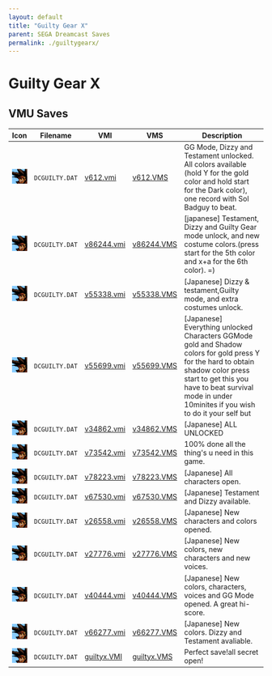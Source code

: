 ```yaml
---
layout: default
title: "Guilty Gear X"
parent: SEGA Dreamcast Saves
permalink: ./guiltygearx/
---
```

# Guilty Gear X

## VMU Saves

| Icon | Filename | VMI | VMS | Description |
|------|----------|-----|-----|-------------|
| ![Guilty Gear X](../icons/DCGUILTY.DAT.GIF) | `DCGUILTY.DAT` | [v612.vmi](v612.vmi) | [v612.VMS](v612.VMS) | GG Mode, Dizzy and Testament unlocked. All colors available (hold Y for the gold color and hold start for the Dark color), one record with Sol Badguy to beat.  |
| ![Guilty Gear X](../icons/DCGUILTY.DAT.GIF) | `DCGUILTY.DAT` | [v86244.vmi](v86244.vmi) | [v86244.VMS](v86244.VMS) | [japanese] Testament, Dizzy and Guilty Gear mode unlock, and new costume colors.(press start for the 5th color and x+a for the 6th color). =)  |
| ![Guilty Gear X](../icons/DCGUILTY.DAT.GIF) | `DCGUILTY.DAT` | [v55338.vmi](v55338.vmi) | [v55338.VMS](v55338.VMS) | [Japanese] Dizzy & testament,Guilty mode, and extra costumes unlock.  |
| ![Guilty Gear X](../icons/DCGUILTY.DAT.GIF) | `DCGUILTY.DAT` | [v55699.vmi](v55699.vmi) | [v55699.VMS](v55699.VMS) | [Japanese]  Everything unlocked Characters GGMode gold and Shadow colors for gold press Y for the hard to obtain shadow color press start to get this you have to beat survival mode in under 10minites if you wish to do it your self but  |
| ![Guilty Gear X](../icons/DCGUILTY.DAT.GIF) | `DCGUILTY.DAT` | [v34862.vmi](v34862.vmi) | [v34862.VMS](v34862.VMS) | [Japanese] ALL UNLOCKED  |
| ![Guilty Gear X](../icons/DCGUILTY.DAT.GIF) | `DCGUILTY.DAT` | [v73542.vmi](v73542.vmi) | [v73542.VMS](v73542.VMS) | 100% done all the thing's u need in this game.  |
| ![Guilty Gear X](../icons/DCGUILTY.DAT.GIF) | `DCGUILTY.DAT` | [v78223.vmi](v78223.vmi) | [v78223.VMS](v78223.VMS) | [Japanese] All characters open.  |
| ![Guilty Gear X](../icons/DCGUILTY.DAT.GIF) | `DCGUILTY.DAT` | [v67530.vmi](v67530.vmi) | [v67530.VMS](v67530.VMS) | [Japanese] Testament and Dizzy available.  |
| ![Guilty Gear X](../icons/DCGUILTY.DAT.GIF) | `DCGUILTY.DAT` | [v26558.vmi](v26558.vmi) | [v26558.VMS](v26558.VMS) | [Japanese] New characters and colors opened.  |
| ![Guilty Gear X](../icons/DCGUILTY.DAT.GIF) | `DCGUILTY.DAT` | [v27776.vmi](v27776.vmi) | [v27776.VMS](v27776.VMS) | [Japanese] New colors, new characters and new voices.  |
| ![Guilty Gear X](../icons/DCGUILTY.DAT.GIF) | `DCGUILTY.DAT` | [v40444.vmi](v40444.vmi) | [v40444.VMS](v40444.VMS) | [Japanese] New colors, characters, voices and GG Mode opened. A great hi-score.  |
| ![Guilty Gear X](../icons/DCGUILTY.DAT.GIF) | `DCGUILTY.DAT` | [v66277.vmi](v66277.vmi) | [v66277.VMS](v66277.VMS) | [Japanese] New colors. Dizzy and Testament avaliable.  |
| ![Guilty Gear X](../icons/DCGUILTY.DAT.GIF) | `DCGUILTY.DAT` | [guiltyx.VMI](guiltyx.VMI) | [guiltyx.VMS](guiltyx.VMS) | Perfect save!all secret open! |
